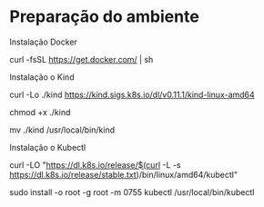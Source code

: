 # Preparação do ambiente

Instalação Docker

curl -fsSL https://get.docker.com/ | sh

Instalação o Kind

curl -Lo ./kind https://kind.sigs.k8s.io/dl/v0.11.1/kind-linux-amd64

chmod +x ./kind

mv ./kind /usr/local/bin/kind

Instalação o Kubectl

curl -LO "https://dl.k8s.io/release/$(curl -L -s https://dl.k8s.io/release/stable.txt)/bin/linux/amd64/kubectl"

sudo install -o root -g root -m 0755 kubectl /usr/local/bin/kubectl
